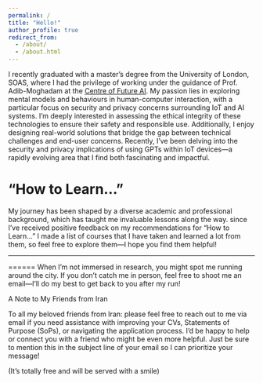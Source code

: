 ```yaml
---
permalink: /
title: "Hello!"
author_profile: true
redirect_from: 
  - /about/
  - /about.html
---
```


I recently graduated with a master’s degree from the University of London, SOAS, where I had the privilege of working under the guidance of Prof. Adib-Moghadam at the [Centre of Future AI](https://www.soas.ac.uk/research/research-centres/centre-ai-futures).
My passion lies in exploring mental models and behaviours in human-computer interaction, with a particular focus on security and privacy concerns surrounding IoT and AI systems. I’m deeply interested in assessing the ethical integrity of these technologies to ensure their safety and responsible use. Additionally, I enjoy designing real-world solutions that bridge the gap between technical challenges and end-user concerns. Recently, I’ve been delving into the security and privacy implications of using GPTs within IoT devices—a rapidly evolving area that I find both fascinating and impactful.


“How to Learn…” 
======
My journey has been shaped by a diverse academic and professional background, which has taught me invaluable lessons along the way. since I’ve received positive feedback on my recommendations for “How to Learn…” I made a list of courses that I have taken and learned a lot from them, so feel free to explore them—I hope you find them helpful!

________________________
======
When I’m not immersed in research, you might spot me running around the city. If you don’t catch me in person, feel free to shoot me an email—I’ll do my best to get back to you after my run!

A Note to My Friends from Iran

To all my beloved friends from Iran: please feel free to reach out to me via email if you need assistance with improving your CVs, Statements of Purpose (SoPs), or navigating the application process. I’d be happy to help or connect you with a friend who might be even more helpful. Just be sure to mention this in the subject line of your email so I can prioritize your message!

(It’s totally free and will be served with a smile)
